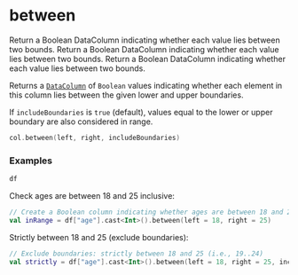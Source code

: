 # between


<web-summary>
Return a Boolean DataColumn indicating whether each value lies between two bounds.
</web-summary>

<card-summary>
Return a Boolean DataColumn indicating whether each value lies between two bounds.
</card-summary>

<link-summary>
Return a Boolean DataColumn indicating whether each value lies between two bounds.
</link-summary>

<!---IMPORT org.jetbrains.kotlinx.dataframe.samples.api.column.BetweenSamples-->

Returns a [`DataColumn`](DataColumn.md) of `Boolean` values indicating whether each element in this column
lies between the given lower and upper boundaries.

If `includeBoundaries` is `true` (default), values equal to the lower or upper boundary are also considered in range.

```kotlin
col.between(left, right, includeBoundaries)
```

### Examples

<!---FUN notebook_test_between_1-->
```kotlin
df
```
<!---END-->
<inline-frame src="./resources/notebook_test_between_1.html" width="100%" height="500px"></inline-frame>

Check ages are between 18 and 25 inclusive:
<!---FUN notebook_test_between_2-->
```kotlin
// Create a Boolean column indicating whether ages are between 18 and 25 (inclusive)
val inRange = df["age"].cast<Int>().between(left = 18, right = 25)
```
<!---END-->
<inline-frame src="./resources/notebook_test_between_2.html" width="100%" height="500px"></inline-frame>

Strictly between 18 and 25 (exclude boundaries):
<!---FUN notebook_test_between_3-->
```kotlin
// Exclude boundaries: strictly between 18 and 25 (i.e., 19..24)
val strictly = df["age"].cast<Int>().between(left = 18, right = 25, includeBoundaries = false)
```
<!---END-->
<inline-frame src="./resources/notebook_test_between_3.html" width="100%" height="500px"></inline-frame>

